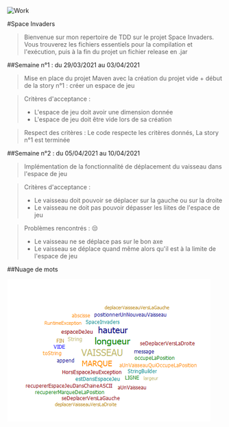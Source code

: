 ![Work](https://img.shields.io/badge/Work%20%3A-in%20progress-blue)

#Space Invaders

>Bienvenue sur mon repertoire de TDD sur le projet Space Invaders. Vous trouverez les fichiers essentiels pour la compilation et l'exécution, puis à la fin du projet un fichier release en .jar

##Semaine n°1 : du 29/03/2021 au 03/04/2021

> Mise en place du projet Maven avec la création du projet vide + début de la story n°1 : créer un espace de jeu

> Critères d'acceptance : 
> - L'espace de jeu doit avoir une dimension donnée 
> - L'espace de jeu doit être vide lors de sa création

> Respect des critères : 
> Le code respecte les critères donnés, La story n°1 est terminée

##Semaine n°2 : du 05/04/2021 au 10/04/2021

> Implémentation de la fonctionnalité de déplacement du vaisseau dans l'espace de jeu

> Critères d'acceptance :
> - Le vaisseau doit pouvoir se déplacer sur la gauche ou sur la droite
> - Le vaisseau ne doit pas pouvoir dépasser les liites de l'espace de jeu

> Problèmes rencontrés : :unamused:
> - Le vaisseau ne se déplace pas sur le bon axe
> - Le vaisseau se déplace quand même alors qu'il est à la limite de l'espace de jeu


##Nuage de mots

![wordCloud](images/word_cloud.png)